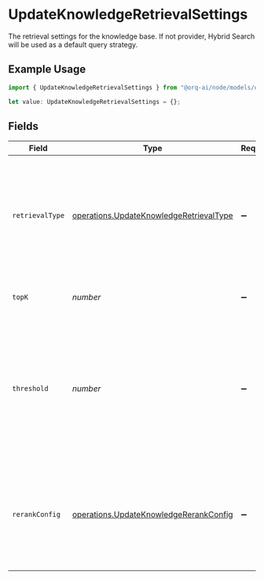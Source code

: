 # UpdateKnowledgeRetrievalSettings

The retrieval settings for the knowledge base. If not provider, Hybrid Search will be used as a default query strategy.

## Example Usage

```typescript
import { UpdateKnowledgeRetrievalSettings } from "@orq-ai/node/models/operations";

let value: UpdateKnowledgeRetrievalSettings = {};
```

## Fields

| Field                                                                                                                                    | Type                                                                                                                                     | Required                                                                                                                                 | Description                                                                                                                              |
| ---------------------------------------------------------------------------------------------------------------------------------------- | ---------------------------------------------------------------------------------------------------------------------------------------- | ---------------------------------------------------------------------------------------------------------------------------------------- | ---------------------------------------------------------------------------------------------------------------------------------------- |
| `retrievalType`                                                                                                                          | [operations.UpdateKnowledgeRetrievalType](../../models/operations/updateknowledgeretrievaltype.md)                                       | :heavy_minus_sign:                                                                                                                       | The retrieval type to use for the knowledge base. If not provided, Hybrid Search will be used as a default query strategy.               |
| `topK`                                                                                                                                   | *number*                                                                                                                                 | :heavy_minus_sign:                                                                                                                       | The number of results to return from the search.                                                                                         |
| `threshold`                                                                                                                              | *number*                                                                                                                                 | :heavy_minus_sign:                                                                                                                       | The threshold value used to filter the search results, only documents with a relevance score greater than the threshold will be returned |
| `rerankConfig`                                                                                                                           | [operations.UpdateKnowledgeRerankConfig](../../models/operations/updateknowledgererankconfig.md)                                         | :heavy_minus_sign:                                                                                                                       | The rerank configuration for the knowledge base. In case the model is provided it will be used to enhance the search precision.          |